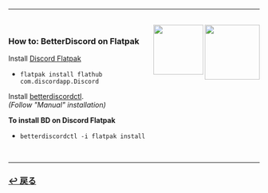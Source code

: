 <hr>
<br>
<img src="https://avatars.githubusercontent.com/u/27268838?s=280&v=4" align="right" width="110"></a>
<img src="https://www.svgrepo.com/show/353655/discord-icon.svg" align="right" width="100"></a>

### How to: BetterDiscord on Flatpak

Install [Discord Flatpak](https://flathub.org/apps/details/com.discordapp.Discord)  
* `flatpak install flathub com.discordapp.Discord`

Install [betterdiscordctl](https://github.com/bb010g/betterdiscordctl).  
*(Follow "Manual" installation)*

**To install BD on Discord Flatpak**  
* `betterdiscordctl -i flatpak install`

<br>
<hr>
<h3><a href="https://github.com/czarhex/dotfiles#readme"><b>↩ 戻る</b></a></h3>

